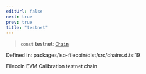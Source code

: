 ```yaml
---
editUrl: false
next: true
prev: true
title: "testnet"
---
```


> `const` **testnet**: [`Chain`](/api/iso-filecoin-react/index/interfaces/chain/)

Defined in: packages/iso-filecoin/dist/src/chains.d.ts:19

Filecoin EVM Calibration testnet chain
